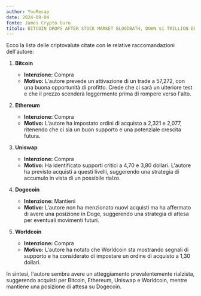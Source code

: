 ```yaml
---
author: YouRecap
date: 2024-09-04
fonte: James Crypto Guru
titolo: BITCOIN DROPS AFTER STOCK MARKET BLOODBATH, DOWN $1 TRILLION DOLLARS 🚨
---
```


Ecco la lista delle criptovalute citate con le relative raccomandazioni dell'autore:

1. **Bitcoin**
   - **Intenzione:** Compra
   - **Motivo:** L'autore prevede un attivazione di un trade a 57,272, con una buona opportunità di profitto. Crede che ci sarà un ulteriore test e che il prezzo scenderà leggermente prima di rompere verso l'alto. 

2. **Ethereum**
   - **Intenzione:** Compra
   - **Motivo:** L'autore ha impostato ordini di acquisto a 2,321 e 2,077, ritenendo che ci sia un buon supporto e una potenziale crescita futura.

3. **Uniswap**
   - **Intenzione:** Compra
   - **Motivo:** Ha identificato supporti critici a 4,70 e 3,80 dollari. L'autore ha previsto acquisti a questi livelli, suggerendo una strategia di accumulo in vista di un possibile rialzo.

4. **Dogecoin**
   - **Intenzione:** Mantieni
   - **Motivo:** L'autore non ha menzionato nuovi acquisti ma ha affermato di avere una posizione in Doge, suggerendo una strategia di attesa per eventuali movimenti futuri.

5. **Worldcoin**
   - **Intenzione:** Compra
   - **Motivo:** L'autore ha notato che Worldcoin sta mostrando segnali di supporto e ha considerato di impostare un ordine di acquisto a 1,30 dollari.

In sintesi, l'autore sembra avere un atteggiamento prevalentemente rialzista, suggerendo acquisti per Bitcoin, Ethereum, Uniswap e Worldcoin, mentre mantiene una posizione di attesa su Dogecoin.
